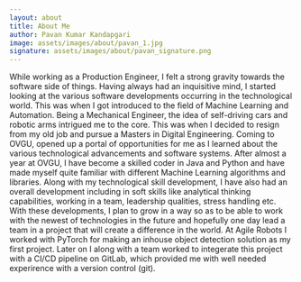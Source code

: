 ```yaml
---
layout: about
title: About Me
author: Pavan Kumar Kandapgari
image: assets/images/about/pavan_1.jpg
signature: assets/images/about/pavan_signature.png
---
```


While working as a Production Engineer, I felt a strong gravity towards the software side of things. Having always had an inquisitive mind, I started looking at the various software developments occurring in the technological world. This was when I got introduced to the field of Machine Learning and Automation. Being a Mechanical Engineer, the idea of self-driving cars and robotic arms intrigued me to the core. This was when I decided to resign from my old job and pursue a Masters in Digital Engineering. Coming to OVGU, opened up a portal of opportunities for me as I learned about the various technological advancements and software systems. After almost a year at OVGU, I have become a skilled coder in Java and Python and have made myself quite familiar with different Machine Learning algorithms and libraries. Along with my technological skill development, I have also had an overall development including in soft skills like analytical thinking capabilities, working in a team, leadership qualities, stress handling etc. With these developments, I plan to grow in a way so as to be able to work with the newest of technologies in the future and hopefully one day lead a team in a project that will create a difference in the world. At Agile Robots I worked with PyTorch for making an inhouse object detection solution as my first project. Later on I along with a team worked to integerate this project with a CI/CD pipeline on GitLab, which provided me with well needed experirence with a version control (git).

